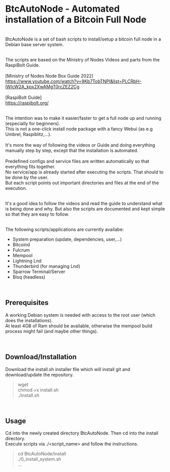 # BtcAutoNode - Automated installation of a Bitcoin Full Node
<br>
BtcAutoNode is a set of bash scripts to install/setup a bitcoin full node in a Debian base server system.<br><br>

The scripts are based on the Ministry of Nodes Videos and parts from the RaspiBolt Guide.<br><br>
[Ministry of Nodes Node Box Guide 2022]<br>
https://www.youtube.com/watch?v=9Kb7TobTNPI&list=PLCRbH-IWlcW2A_kpx2XwAMgT0rcZEZ2Cg<br><br>
[RaspiBolt Guide]<br>
https://raspibolt.org/<br><br>

The intention was to make it easier/faster to get a full node up and running (especially for beginners).<br>
This is not a one-click install node package with a fancy Webui (as e.g Umbrel, Raspiblitz,...).<br><br>
It's more the way of following the videos or Guide and doing everything manually step by step, except that the installation is automated.<br><br>
Predefined configs and service files are written automatically so that everything fits together.<br>
No service/app is already started after executing the scripts. That should to be done by the user.<br>
But each script points out important directories and files at the end of the execution.<br><br>

It's a good idea to follow the videos and read the guide to understand what is being done and why. But also the scripts are documented and kept simple so that they are easy to follow.<br><br>

The following scripts/applications are currently availabe:
- System preparation (update, dependencies, user,...)
- Bitcoind
- Fulcrum
- Mempool
- Lightning Lnd
- Thunderbird (for managing Lnd)
- Sparrow Terminal/Server
- Bisq (headless)

<br>

## Prerequisites
A working Debian system is needed with access to the root user (which does the installations).<br>
At least 4GB of Ram should be available, otherwise the mempool build process might fail (and maybe other things).<br>

<br>

## Download/Installation
Download the install.sh installer file which will install git and download/update the repository.<br>
> wget<br>
> chmod +x install.sh<br>
> ./install.sh<br>

<br>

## Usage
Cd into the newly created directory BtcAutoNode. Then cd into the install directory.<br>
Execute scripts via ./<script_name> and follow the instructions.<br>
> cd BtcAutoNode/install<br>
> ./0_install_system.sh<br>
> ...<br>
<br>


